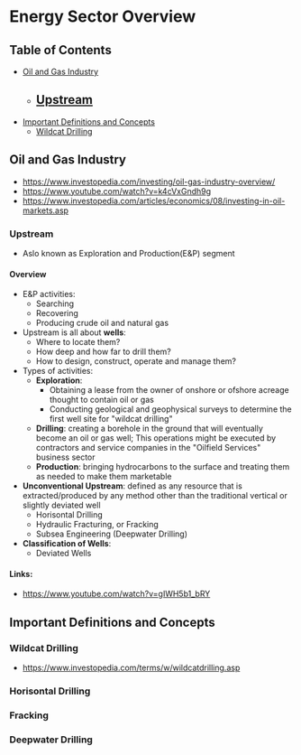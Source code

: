 # Energy Sector Overview

## Table of Contents

- [Oil and Gas Industry](#Oil-and-Gas-Industry)
  - [Upstream](#Upstream)
    - 
- [Important Definitions and Concepts](#Important-Definitions-and-Concepts)
  - [Wildcat Drilling](#Wildcat-Drilling) 

## Oil and Gas Industry
- https://www.investopedia.com/investing/oil-gas-industry-overview/
- https://www.youtube.com/watch?v=k4cVxGndh9g
- https://www.investopedia.com/articles/economics/08/investing-in-oil-markets.asp

### Upstream
- Aslo known as Exploration and Production(E&P) segment

#### Overview
- E&P activities:
  - Searching
  - Recovering
  - Producing crude oil and natural gas
- Upstream is all about **wells**:
  - Where to locate them?
  - How deep and how far to drill them?
  - How to design, construct, operate and manage them?
- Types of activities:
  - **Exploration**:
    -  Obtaining a lease from the owner of onshore or ofshore acreage thought to contain oil or gas
    -  Conducting geological and geophysical surveys to determine the first well site for "wildcat drilling" 
  - **Drilling**: creating a borehole in the ground that will eventually become an oil or gas well; This operations might be executed by contractors and service companies in the "Oilfield Services" business sector
  - **Production**: bringing hydrocarbons to the surface and treating them as needed to make them marketable
- **Unconventional Upstream**: defined as any resource that is extracted/produced by any method other than the traditional vertical or slightly deviated well
  - Horisontal Drilling
  - Hydraulic Fracturing, or Fracking
  - Subsea Engineering (Deepwater Drilling)
- **Classification of Wells**:
  - Deviated Wells
#### Links:
- https://www.youtube.com/watch?v=gIWH5b1_bRY

## Important Definitions and Concepts
### Wildcat Drilling
- https://www.investopedia.com/terms/w/wildcatdrilling.asp
### Horisontal Drilling
### Fracking
### Deepwater Drilling
